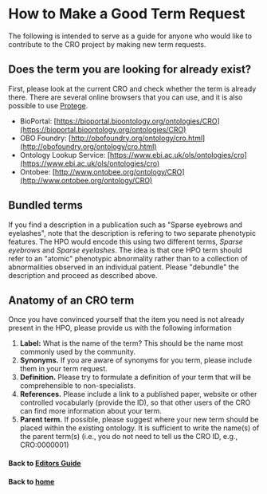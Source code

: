 # How to Make a Good Term Request

The following is intended to serve as a guide for anyone who would like to contribute to the CRO project by making new term requests.

## Does the term you are looking for already exist?
First, please look at the current CRO and check whether the term is already there. There are several online browsers that you can use, and it is also possible to use [Protege](http://protege.stanford.edu/).
- BioPortal: [https://bioportal.bioontology.org/ontologies/CRO](https://bioportal.bioontology.org/ontologies/CRO)  
- OBO Foundry: [http://obofoundry.org/ontology/cro.html](http://obofoundry.org/ontology/cro.html)  
- Ontology Lookup Service: [https://www.ebi.ac.uk/ols/ontologies/cro](https://www.ebi.ac.uk/ols/ontologies/cro)  
- Ontobee: [http://www.ontobee.org/ontology/CRO](http://www.ontobee.org/ontology/CRO)  

## Bundled terms
If you find a description in a publication such as "Sparse eyebrows and eyelashes", note that the description is refering to two separate phenotypic features. The HPO would encode this using two different terms, _Sparse eyebrows_ and _Sparse eyelashes_. The idea is that one HPO term should refer to an "atomic" phenotypic abnormality rather than to a collection of abnormalities observed in an individual patient. Please "debundle" the description and proceed as described above.

## Anatomy of an CRO term
Once you have convinced yourself that the item you need is not already present in the HPO, please provide us with the following information

1. **Label:** What is the name of the term? This should be the name most commonly used by the community.
2. **Synonyms.** If you are aware of synonyms for you term, please include them in your term request.
3. **Definition.** Please try to formulate a definition of your term that will be comprehensible to non-specialists.
4. **References.** Please include a link to a published paper, website or other controlled vocabularly (provide the ID), so that other users of the CRO can find more information about your term.
5. **Parent term.** If possible, please suggest where your new term should be placed within the existing ontology. It is sufficient to write the name(s) of the parent term(s) (i.e., you do not need to tell us the CRO ID, e.g., CRO:0000001)

#### Back to [Editors Guide](https://data2health.github.io/contributor-role-ontology/pages/editors.html)
#### Back to [home](https://data2health.github.io/contributor-role-ontology/)
